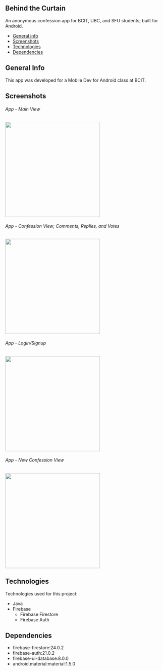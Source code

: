 ## Behind the Curtain
An anonymous confession app for BCIT, UBC, and SFU students; built for Android. 

* [General info](#general-info)
* [Screenshots](#screenshots)
* [Technologies](#technologies)
* [Dependencies](#dependencies)

## General Info
This app was developed for a Mobile Dev for Android class at BCIT. 

## Screenshots
###### App - Main View
<img src="https://i.imgur.com/46NpT2B.png" width="300">

###### App - Confession View; Comments, Replies, and Votes
<img src="https://i.imgur.com/xzccPed.png" width="300">

###### App - Login/Signup
<img src="https://i.imgur.com/MSq1ZFB.png" width="300">

###### App - New Confession View
<img src="https://i.imgur.com/jiEjOki.png" width="300">

## Technologies
Technologies used for this project:
* Java
* Firebase
  * Firebase Firestore
  * Firebase Auth

## Dependencies
* firebase-firestore:24.0.2
* firebase-auth:21.0.2
* firebase-ui-database:8.0.0
* android.material:material:1.5.0
